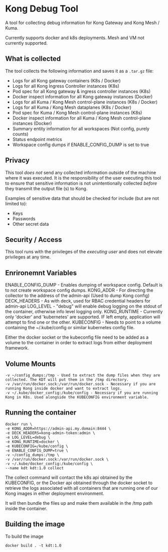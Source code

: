 # Kong Debug Tool

A tool for collecting debug information for Kong Gateway and Kong Mesh / Kuma.

Currently supports docker and k8s deployments. Mesh and VM not currently supported.

## What is collected

The tool collects the following information and saves it as a `.tar.gz` file:

- Logs for all Kong gateway containers (K8s / Docker)
- Logs for all Kong Ingress Controller instances (K8s)
- Pod spec for all Kong gateway & ingress controller instances (K8s)
- Docker inspect information for all Kong gateway instances (Docker)
- Logs for all Kuma / Kong Mesh control-plane instances (K8s / Docker)
- Logs for all Kuma / Kong Mesh dataplanes (K8s / Docker)
- Pod spec for Kuma / Kong Mesh control-plane instances (K8s)
- Docker inspect information for all Kuma / Kong Mesh control-plane instances (Docker)
- Summary entity information for all workspaces (Not config, purely counts)
- Status endpoint metrics
- Workspace config dumps if ENABLE_CONFIG_DUMP is set to true

## Privacy 

This tool _does not_ send any collected information outside of the machine where it was executed. It is the responsibility of the user executing this tool to ensure that sensitive information is not unintentionally collected _before_ they transmit the output file (s) to Kong. 

Examples of sensitive data that should be checked for include (but are not limited to):

- Keys
- Passwords
- Other secret data

## Security / Access

This tool runs with the privileges of the _executing user_ and does not elevate privileges at any time.

## Enrironemnt Variables
ENABLE_CONFIG_DUMP - Enables dumping of workspace config. Default is to not create workspace config dumps.
KONG_ADDR - For directing the collector to the address of the admin-api (Used to dump Kong config)
DECK_HEADERS - As with deck, used for RBAC credential headers for admin-api
LOG_LEVEL - "debug" will enable debug logging on the stdout of the container, otherwise info level logging only.
KONG_RUNTIME - Currently only 'docker' and 'kubernetes' are supported. IF left empty, application will attempt to find one or the other.
KUBECONFIG - Needs to point to a volume containing the ~/.kube/config or similar kubernetes config file.

Either the docker socket or the kubeconfig file need to be added as a volume to the container in order to extract logs from either deployment framework.

## Volume Mounts
```
-v ~/config_dumps:/tmp - Used to extract the dump files when they are collected. The KDT will put them in the /tmp directory.
-v /var/run/docker.sock:/var/run/docker.sock - Necessary if you are running Kong inside docker and want to extract logs.
-v ~/.kube/docker_config:/kube/config - Necessary if you are running Kong in K8s. Used alongside the KUBECONFIG environment variable.
```

## Running the container

```
docker run \
-e KONG_ADDR=https://admin-api.my.domain:8444 \
-e DECK_HEADERS=kong-admin-token:admin \
-e LOG_LEVEL=debug \
-e KONG_RUNTIME=docker \
-e KUBECONFIG=/kube/config \
-e ENABLE_CONFIG_DUMP=true \
-v ~/config_dumps:/tmp \
-v /var/run/docker.sock:/var/run/docker.sock \
-v ~/.kube/docker_config:/kube/config \
--name kdt kdt:1.0 collect
```

The collect command will contact the k8s api obtained by the KUBECONFIG, or the Docker api obtained through the docker socket to retrieve the logs associated with all containers that are running one of our Kong images in either deployment environment.

It will then bundle the files up and make them available in the /tmp path inside the container.

## Building the image

To build the image

```
docker build . -t kdt:1.0

```
